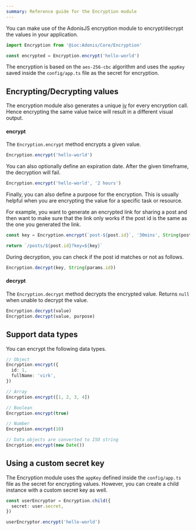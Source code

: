 ```yaml
---
summary: Reference guide for the Encryption module
---
```


You can make use of the AdonisJS encryption module to encrypt/decrypt the values in your application.

```ts
import Encryption from '@ioc:Adonis/Core/Encryption'

const encrypted = Encryption.encrypt('hello-world')
```

The encryption is based on the `aes-256-cbc` algorithm and uses the `appKey` saved inside the `config/app.ts` file as the secret for encryption.

## Encrypting/Decrypting values

The encryption module also generates a unique [iv](https://en.wikipedia.org/wiki/Initialization_vector) for every encryption call. Hence encrypting the same value twice will result in a different visual output.

#### encrypt

The `Encryption.encrypt` method encrypts a given value.

```ts
Encryption.encrypt('hello-world')
```

You can also optionally define an expiration date. After the given timeframe, the decryption will fail.

```ts
Encryption.encrypt('hello-world', '2 hours')
```

Finally, you can also define a purpose for the encryption. This is usually helpful when you are encrypting the value for a specific task or resource.

For example, you want to generate an encrypted link for sharing a post and then want to make sure that the link only works if the post id is the same as the one you generated the link.

```ts
const key = Encryption.encrypt(`post-${post.id}`, '30mins', String(post.id))

return `/posts/${post.id}?key=${key}`
```

During decryption, you can check if the post id matches or not as follows.

```ts
Encryption.decrypt(key, String(params.id))
```

#### decrypt

The `Encryption.decrypt` method decrypts the encrypted value. Returns `null` when unable to decrypt the value.

```ts
Encryption.decrypt(value)
Encryption.decrypt(value, purpose)
```

## Support data types

You can encrypt the following data types.

```ts
// Object
Encryption.encrypt({
  id: 1,
  fullName: 'virk',
})

// Array
Encryption.encrypt([1, 2, 3, 4])

// Boolean
Encryption.encrypt(true)

// Number
Encryption.encrypt(10)

// Data objects are converted to ISO string
Encryption.encrypt(new Date())
```

## Using a custom secret key

The Encryption module uses the `appKey` defined inside the `config/app.ts` file as the secret for encrypting values. However, you can create a child instance with a custom secret key as well.

```ts
const userEncryptor = Encryption.child({
  secret: user.secret,
})

userEncryptor.encrypt('hello-world')
```
